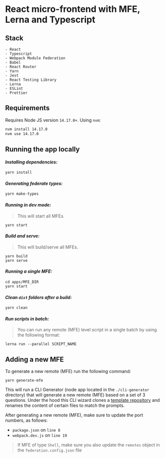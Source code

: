 # React micro-frontend with MFE, Lerna and Typescript
## Stack

```
- React
- Typescript
- Webpack Module Federation
- Babel
- React Router
- Yarn
- Jest
- React Testing Library
- Lerna
- ESLint
- Prettier
```

## Requirements

Requires Node JS version `14.17.0+`. Using `nvm`:

```sh
nvm install 14.17.0
nvm use 14.17.0
```

## Running the app locally

#### _Installing dependencies:_

```
yarn install
```

#### _Generating federate types:_

```
yarn make-types
```

#### _Running in dev mode:_

> This will start all MFEs.

```
yarn start
```

#### _Build and serve:_

> This will build/serve all MFEs.

```
yarn build
yarn serve
```

#### _Running a single MFE:_

```
cd apps/MFE_DIR
yarn start
```

#### _Clean `dist` folders after a build:_

```
yarn clean
```

#### _Run scripts in batch:_

> You can run any remote (MFE) level script in a single batch by using the following format:

```
lerna run --parallel SCRIPT_NAME
```

## Adding a new MFE

To generate a new remote (MFE) run the following command:

```
yarn generate-mfe
```

This will run a CLI Generator (node app located in the `./cli-generator` directory) that will generate a new remote (MFE) based on a set of 3 questions. Under the hood this CLI wizard clones a [template repository](https://github.com/jamayoral/mfe-template) and renames the content of certain files to match the prompts.

After generating a new remote (MFE), make sure to update the port numbers, as follows:

- `package.json` on `line 8`
- `webpack.dev.js` on `line 19`

> If MFE of type `Shell`, make sure you also update the `remotes` object in the `federation.config.json` file